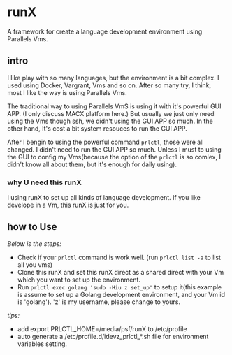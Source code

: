 # runX
A framework for create a language development environment using Parallels Vms.


## intro

I like play with so many languages, but the environment is a bit complex.
I used using Docker, Vargrant, Vms and so on. After so many try, I think,  
most I like the way is using Parallels Vms.

The traditional way to using Parallels VmS is using it with it's powerful GUI APP.
(I only discuss MACX platform here.) But usually we just only need using the Vms
though ssh, we didn't using the GUI APP so much. In the other hand, It's cost a bit
system resouces to run the GUI APP.

After I bengin to using the powerful command `prlctl`, those were all changed.
I didn't need to run the GUI APP so much. Unless I must to using the GUI to config
my Vms(because the option of the `prlctl` is so comlex, 
I didn't know all about them, but it's enough for daily using).


### why U need this runX

I using runX to set up all kinds of language development. If you like develope in
a Vm, this runX is just for you.


## how to Use

*Below is the steps:*

* Check if your `prlctl` command is work well. (run `prlctl list -a` to list all you vms)
* Clone this runX and set this runX direct as a shared direct with your Vm which you want 
  to set up the environment.
* Run `prlctl exec golang 'sudo -Hiu z set_up'` to setup it(this example is assume to set
  up a Golang development environment, and your Vm id is 'golang'). 'z' is my username,
  please change to yours.


*tips:*

* add export PRLCTL_HOME=/media/psf/runX to /etc/profile
* auto generate a /etc/profile.d/idevz_prlctl_*.sh file for environment variables setting.
